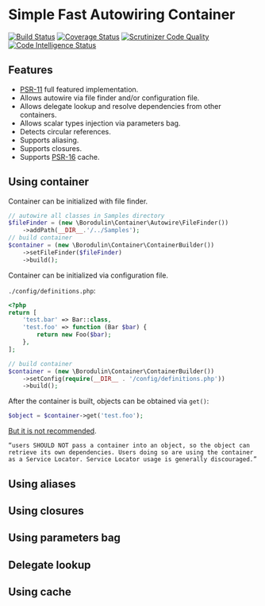 # Simple Fast Autowiring Container 
[![Build Status](https://travis-ci.org/borodulin/FastContainer.svg?branch=master)](https://travis-ci.org/borodulin/FastContainer)
[![Coverage Status](https://coveralls.io/repos/github/borodulin/FastContainer/badge.svg?branch=master)](https://coveralls.io/github/borodulin/FastContainer?branch=master)
[![Scrutinizer Code Quality](https://scrutinizer-ci.com/g/borodulin/FastContainer/badges/quality-score.png?b=master)](https://scrutinizer-ci.com/g/borodulin/FastContainer/?branch=master)
[![Code Intelligence Status](https://scrutinizer-ci.com/g/borodulin/FastContainer/badges/code-intelligence.svg?b=master)](https://scrutinizer-ci.com/code-intelligence)

## Features

- [PSR-11](http://www.php-fig.org/psr/psr-11/) full featured implementation.
- Allows autowire via file finder and/or configuration file.
- Allows delegate lookup and resolve dependencies from other containers.
- Allows scalar types injection via parameters bag.
- Detects circular references.
- Supports aliasing.
- Supports closures.
- Supports [PSR-16](http://www.php-fig.org/psr/psr-16/) cache.

## Using container

Container can be initialized with file finder. 

```php
// autowire all classes in Samples directory
$fileFinder = (new \Borodulin\Container\Autowire\FileFinder())
    ->addPath(__DIR__.'/../Samples');
// build container
$container = (new \Borodulin\Container\ContainerBuilder())
    ->setFileFinder($fileFinder)
    ->build();
```

Container can be initialized via configuration file.

`./config/definitions.php`:
```php
<?php
return [
    'test.bar' => Bar::class,
    'test.foo' => function (Bar $bar) {
        return new Foo($bar);
    },
];
```

```php
// build container
$container = (new \Borodulin\Container\ContainerBuilder())
    ->setConfig(require(__DIR__ . '/config/definitions.php'))
    ->build();
```

After the container is built, objects can be obtained via `get()`:

```php
$object = $container->get('test.foo');
```
[But it is not recommended](https://www.php-fig.org/psr/psr-11/meta/#4-recommended-usage-container-psr-and-the-service-locator).

`“users SHOULD NOT pass a container into an object, so the object can retrieve its own dependencies. Users doing so are using the container as a Service Locator. Service Locator usage is generally discouraged.”`

## Using aliases

## Using closures

## Using parameters bag

## Delegate lookup

## Using cache
